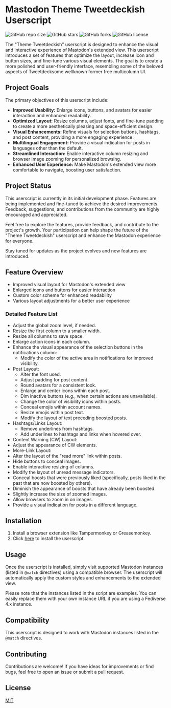 # Mastodon Theme Tweetdeckish Userscript

![GitHub repo size](https://img.shields.io/github/repo-size/phpmacher/mastodon-theme-tweetdeckish-userscript)
![GitHub stars](https://img.shields.io/github/stars/phpmacher/mastodon-theme-tweetdeckish-userscript)
![GitHub forks](https://img.shields.io/github/forks/phpmacher/mastodon-theme-tweetdeckish-userscript)
![GitHub license](https://img.shields.io/github/license/phpmacher/mastodon-theme-tweetdeckish-userscript)


The "Theme Tweetdeckish" userscript is designed to enhance the visual and interactive experience of Mastodon's extended view. This userscript introduces a set of features that optimize the layout, increase icon and button sizes, and fine-tune various visual elements. The goal is to create a more polished and user-friendly interface, resembling some of the beloved aspects of Tweetdecksome wellknown former free multicolumn UI.

## Project Goals

The primary objectives of this userscript include:

- **Improved Usability:** Enlarge icons, buttons, and avatars for easier interaction and enhanced readability.
- **Optimized Layout:** Resize columns, adjust fonts, and fine-tune padding to create a more aesthetically pleasing and space-efficient design.
- **Visual Enhancements:** Refine visuals for selection buttons, hashtags, and post content, providing a more engaging experience.
- **Multilingual Engagement:** Provide a visual indication for posts in languages other than the default.
- **Streamlined Interaction:** Enable interactive column resizing and browser image zooming for personalized browsing.
- **Enhanced User Experience:** Make Mastodon's extended view more comfortable to navigate, boosting user satisfaction.

## Project Status

This userscript is currently in its initial development phase. Features are being implemented and fine-tuned to achieve the desired improvements. Feedback, suggestions, and contributions from the community are highly encouraged and appreciated.

Feel free to explore the features, provide feedback, and contribute to the project's growth. Your participation can help shape the future of the "Theme Tweetdeckish" userscript and enhance the Mastodon experience for everyone.

Stay tuned for updates as the project evolves and new features are introduced.


## Feature Overview

- Improved visual layout for Mastodon's extended view
- Enlarged icons and buttons for easier interaction
- Custom color scheme for enhanced readability
- Various layout adjustments for a better user experience

### Detailed Feature List

- Adjust the global zoom level, if needed.
- Resize the first column to a smaller width.
- Resize all columns to save space.
- Enlarge action icons in each column.
- Enhance the visual appearance of the selection buttons in the notifications column:
  - Modify the color of the active area in notifications for improved visibility.
- Post Layout:
  - Alter the font used.
  - Adjust padding for post content.
  - Round avatars for a consistent look.
  - Enlarge and center icons within each post.
  - Dim inactive buttons (e.g., when certain actions are unavailable).
  - Change the color of visibility icons within posts.
  - Conceal emojis within account names.
  - Resize emojis within post text.
  - Modify the layout of text preceding boosted posts.
- Hashtags/Links Layout:
  - Remove underlines from hashtags.
  - Add underlines to hashtags and links when hovered over.
- Content Warning (CW) Layout:
- Adjust the appearance of CW elements.
- More-Link Layout:
- Alter the layout of the "read more" link within posts.
- Hide buttons to conceal images.
- Enable interactive resizing of columns.
- Modify the layout of unread message indicators.
- Conceal boosts that were previously liked (specifically, posts liked in the past that are now boosted by others).
- Diminish the appearance of boosts that have already been boosted.
- Slightly increase the size of zoomed images.
- Allow browsers to zoom in on images.
- Provide a visual indication for posts in a different language.


## Installation

1. Install a browser extension like Tampermonkey or Greasemonkey.
2. Click [here](https://github.com/phpmacher/mastodon-theme-tweetdeckish-userscript/raw/main/Theme%20Tweetdeckish.user.js) to install the userscript.

## Usage

Once the userscript is installed, simply visit supported Mastodon instances (listed in `@match` directives) using a compatible browser. The userscript will automatically apply the custom styles and enhancements to the extended view.

Please note that the instances listed in the script are examples. You can easily replace them with your own instance URL if you are using a Fediverse 4.x instance.

## Compatibility

This userscript is designed to work with Mastodon instances listed in the `@match` directives.

## Contributing

Contributions are welcome! If you have ideas for improvements or find bugs, feel free to open an issue or submit a pull request.

## License

[MIT](LICENSE)
